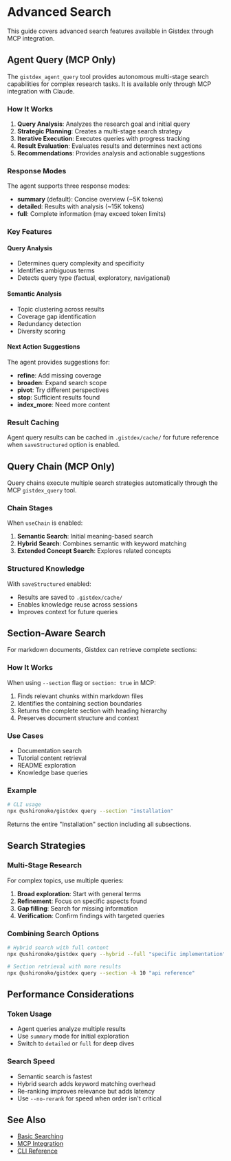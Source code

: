 # Advanced Search

This guide covers advanced search features available in Gistdex through MCP integration.

## Agent Query (MCP Only)

The `gistdex_agent_query` tool provides autonomous multi-stage search capabilities for complex research tasks. It is available only through MCP integration with Claude.

### How It Works

1. **Query Analysis**: Analyzes the research goal and initial query
2. **Strategic Planning**: Creates a multi-stage search strategy
3. **Iterative Execution**: Executes queries with progress tracking
4. **Result Evaluation**: Evaluates results and determines next actions
5. **Recommendations**: Provides analysis and actionable suggestions

### Response Modes

The agent supports three response modes:

- **summary** (default): Concise overview (~5K tokens)
- **detailed**: Results with analysis (~15K tokens)
- **full**: Complete information (may exceed token limits)

### Key Features

#### Query Analysis
- Determines query complexity and specificity
- Identifies ambiguous terms
- Detects query type (factual, exploratory, navigational)

#### Semantic Analysis
- Topic clustering across results
- Coverage gap identification
- Redundancy detection
- Diversity scoring

#### Next Action Suggestions
The agent provides suggestions for:
- **refine**: Add missing coverage
- **broaden**: Expand search scope
- **pivot**: Try different perspectives
- **stop**: Sufficient results found
- **index_more**: Need more content

### Result Caching

Agent query results can be cached in `.gistdex/cache/` for future reference when `saveStructured` option is enabled.

## Query Chain (MCP Only)

Query chains execute multiple search strategies automatically through the MCP `gistdex_query` tool.

### Chain Stages

When `useChain` is enabled:

1. **Semantic Search**: Initial meaning-based search
2. **Hybrid Search**: Combines semantic with keyword matching
3. **Extended Concept Search**: Explores related concepts

### Structured Knowledge

With `saveStructured` enabled:
- Results are saved to `.gistdex/cache/`
- Enables knowledge reuse across sessions
- Improves context for future queries

## Section-Aware Search

For markdown documents, Gistdex can retrieve complete sections:

### How It Works

When using `--section` flag or `section: true` in MCP:

1. Finds relevant chunks within markdown files
2. Identifies the containing section boundaries
3. Returns the complete section with heading hierarchy
4. Preserves document structure and context

### Use Cases

- Documentation search
- Tutorial content retrieval
- README exploration
- Knowledge base queries

### Example

```bash
# CLI usage
npx @ushironoko/gistdex query --section "installation"
```

Returns the entire "Installation" section including all subsections.

## Search Strategies

### Multi-Stage Research

For complex topics, use multiple queries:

1. **Broad exploration**: Start with general terms
2. **Refinement**: Focus on specific aspects found
3. **Gap filling**: Search for missing information
4. **Verification**: Confirm findings with targeted queries

### Combining Search Options

```bash
# Hybrid search with full content
npx @ushironoko/gistdex query --hybrid --full "specific implementation"

# Section retrieval with more results
npx @ushironoko/gistdex query --section -k 10 "api reference"
```

## Performance Considerations

### Token Usage

- Agent queries analyze multiple results
- Use `summary` mode for initial exploration
- Switch to `detailed` or `full` for deep dives

### Search Speed

- Semantic search is fastest
- Hybrid search adds keyword matching overhead
- Re-ranking improves relevance but adds latency
- Use `--no-rerank` for speed when order isn't critical

## See Also

- [Basic Searching](./searching.md)
- [MCP Integration](./mcp.md)
- [CLI Reference](../reference/cli.md)